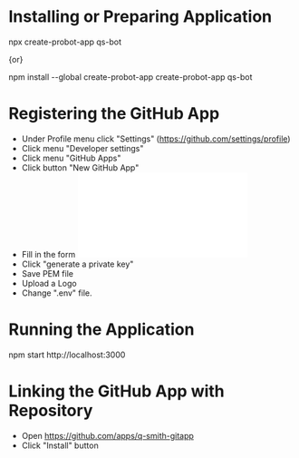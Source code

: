 # Installing or Preparing Application

npx create-probot-app qs-bot

{or}

npm install --global create-probot-app
create-probot-app qs-bot

# Registering the GitHub App

- Under Profile menu click "Settings" (https://github.com/settings/profile)
- Click menu "Developer settings"
- Click menu "GitHub Apps"
- Click button "New GitHub App"
- Fill in the form
  ![alt text][probot_githubapp_new]
- Click "generate a private key"
- Save PEM file
- Upload a Logo
- Change ".env" file.

[probot_githubapp_new]: ./assests/probot_githubapp_new.pdf "Register New GitHub App"

# Running the Application

npm start
http://localhost:3000

# Linking the GitHub App with Repository

- Open https://github.com/apps/q-smith-gitapp
- Click "Install" button
